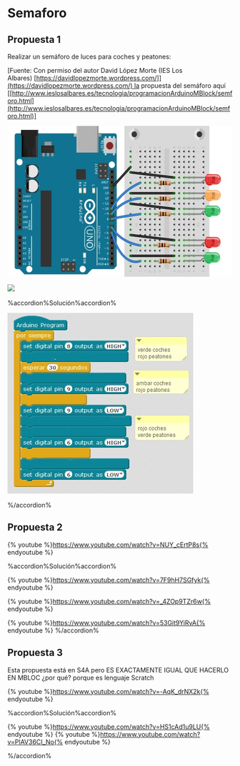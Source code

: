 
# Semaforo

## Propuesta 1

Realizar un semáforo de luces para coches y peatones:

[Fuente: Con permiso del autor David López Morte (IES Los Albares) [https://davidlopezmorte.wordpress.com/]](https://davidlopezmorte.wordpress.com/) la propuesta del semáforo aquí [[http://www.ieslosalbares.es/tecnologia/programacionArduinoMBlock/semforo.html](http://www.ieslosalbares.es/tecnologia/programacionArduinoMBlock/semforo.html)]

<img src="img/semaforo2.jpg" width="542" height="338" />

![](/assets/Selección_036.png)

%accordion%Solución%accordion%

<img src="img/actividad2-1.jpg" width="416" height="405" />


%/accordion%


## Propuesta 2
{% youtube %}https://www.youtube.com/watch?v=NUY_cErtP8s{% endyoutube %}

%accordion%Solución%accordion%

{% youtube %}https://www.youtube.com/watch?v=7F9hH7SGfyk{% endyoutube %}

{% youtube %}https://www.youtube.com/watch?v=_4ZOp9TZr6w{% endyoutube %}

{% youtube %}https://www.youtube.com/watch?v=53Git9YiRvA{% endyoutube %}
%/accordion%



## Propuesta 3

Esta propuesta está en S4A pero ES EXACTAMENTE IGUAL QUE HACERLO EN MBLOC ¿por qué? porque es lenguaje Scratch

{% youtube %}https://www.youtube.com/watch?v=-AqK_drNX2k{% endyoutube %}

%accordion%Solución%accordion%

{% youtube %}https://www.youtube.com/watch?v=HS1cAd1u9LU{% endyoutube %}
{% youtube %}https://www.youtube.com/watch?v=PlAV36CI_No{% endyoutube %}

%/accordion%
